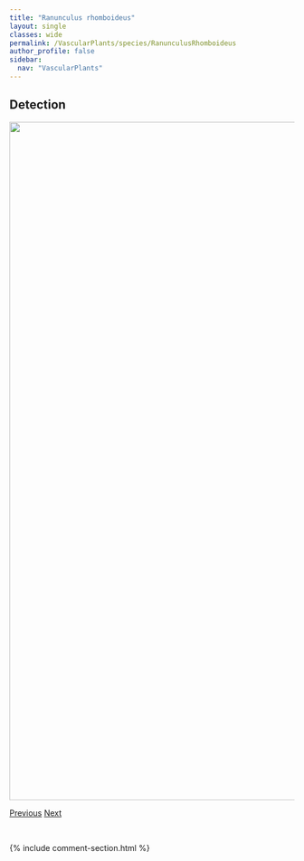 ```yaml
---
title: "Ranunculus rhomboideus"
layout: single
classes: wide
permalink: /VascularPlants/species/RanunculusRhomboideus
author_profile: false
sidebar:
  nav: "VascularPlants"
---
```


<h2>Detection</h2>

<a href="https://drive.google.com/uc?export=view&id=1TgmeDshkWoRP5qmE4DvNzdamT9OaFn-C">
<img src="https://drive.google.com/uc?export=view&id=1TgmeDshkWoRP5qmE4DvNzdamT9OaFn-C" height = "1200" width = "800">
</a>


<a href="/DevelopmentWebsite/VascularPlants/species/RanunculusRepens" class="pagination--pager" title="Ranunculus repens">Previous</a> <a href="/DevelopmentWebsite/VascularPlants/species/RanunculusSceleratus" class="pagination--pager" title="Ranunculus sceleratus">Next</a>

<p>&nbsp;</p>

{% include comment-section.html %}
